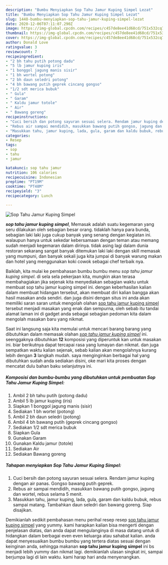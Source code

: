 ```yaml
---
description: "Bumbu Menyiapkan Sop Tahu Jamur Kuping Simpel Lezat"
title: "Bumbu Menyiapkan Sop Tahu Jamur Kuping Simpel Lezat"
slug: 1448-bumbu-menyiapkan-sop-tahu-jamur-kuping-simpel-lezat
date: 2020-12-06T07:11:07.290Z
image: https://img-global.cpcdn.com/recipes/c457de8ee41d68cd/751x532cq70/sop-tahu-jamur-kuping-simpel-foto-resep-utama.jpg
thumbnail: https://img-global.cpcdn.com/recipes/c457de8ee41d68cd/751x532cq70/sop-tahu-jamur-kuping-simpel-foto-resep-utama.jpg
cover: https://img-global.cpcdn.com/recipes/c457de8ee41d68cd/751x532cq70/sop-tahu-jamur-kuping-simpel-foto-resep-utama.jpg
author: Donald Love
ratingvalue: 3
reviewcount: 7
recipeingredient:
- "2 bh tahu putih potong dadu"
- "5 lb jamur kuping iris"
- "1 bonggol jagung manis sisir"
- "1 bh wortel potong"
- "2 bh daun seledri potong"
- "4 bh bawang putih geprek cincang gongso"
- "1/2 sdt merica bubuk"
- " Gula"
- " Garam"
- " Kaldu jamur totole"
- " Air"
- " Bawang goreng"
recipeinstructions:
- "Cuci bersih dan potong sayuran sesuai selera. Rendam jamur kuping dengan air panas. Gongso bawang putih geprek."
- "Rebus air sampai mendidih, masukkan bawang putih gongso, jagung dan wortel, rebus selama 5 menit."
- "Masukkan tahu, jamur kuping, lada, gula, garam dan kaldu bubuk, rebus sampai matang. Tambahkan daun seledri dan bawang goreng. Siap disajikan."
categories:
- Resep
tags:
- sop
- tahu
- jamur

katakunci: sop tahu jamur 
nutrition: 106 calories
recipecuisine: Indonesian
preptime: "PT19M"
cooktime: "PT48M"
recipeyield: "3"
recipecategory: Lunch

---
```



![Sop Tahu Jamur Kuping Simpel](https://img-global.cpcdn.com/recipes/c457de8ee41d68cd/751x532cq70/sop-tahu-jamur-kuping-simpel-foto-resep-utama.jpg)

<b><i>sop tahu jamur kuping simpel</i></b>, Memasak adalah suatu kegemaran yang seru dilakukan oleh sebagian besar orang. tidaklah hanya para bunda, sebagian laki laki juga cukup banyak yang senang dengan kegiatan ini. walaupun hanya untuk sekedar kebersamaan dengan teman atau memang sudah menjadi kegemaran dalam dirinya. tidak asing lagi dalam dunia restoran sekarang sangat banyak ditemukan laki laki dengan skill memasak yang mumpuni, dan banyak sekali juga kita jumpai di banyak warung makan dan hotel yang menggunakan koki cowok sebagai chef terbaik nya.



Baiklah, kita mulai ke pembahasan bumbu bumbu menu <i>sop tahu jamur kuping simpel</i>. di sela sela pekerjaan kita, mungkin akan terasa membahagiakan jika sejenak kita menyediakan sebagian waktu untuk membuat sop tahu jamur kuping simpel ini. dengan keberhasilan kalian dalam membuat hidangan tersebut, akan membuat diri kalian bangga akan hasil masakan anda sendiri. dan juga disini dengan situs ini anda akan memiliki saran saran untuk mengolah olahan <u>sop tahu jamur kuping simpel</u> tersebut menjadi masakan yang enak dan sempurna, oleh sebab itu tandai alamat laman ini di gadget anda sebagai sebagian pedoman kita dalam mengolah masakan baru yang nikmat.


Saat ini langsung saja kita memulai untuk mencari barang barang yang dibutuhkan dalam memasak olahan <u><i>sop tahu jamur kuping simpel</i></u> ini. seenggaknya dibutuhkan <b>12</b> komposisi yang diperuntuk kan untuk masakan ini. biar berikutnya dapat tercapai rasa yang lumayan dan nikmat. dan juga sempatkan waktu kalian sejenak, sebab kalian akan mengolahnya kurang lebih dengan <b>3</b> langkah mudah. saya menginginkan berbagai hal yang dibutuhkan sudah anda sediakan disini, oke mari kita proses dengan mencatat dulu bahan baku selanjutnya ini.

<!--inarticleads1-->

##### Komposisi dan bumbu-bumbu yang dibutuhkan untuk pembuatan Sop Tahu Jamur Kuping Simpel:

1. Ambil 2 bh tahu putih (potong dadu)
1. Ambil 5 lb jamur kuping (iris)
1. Siapkan 1 bonggol jagung manis (sisir)
1. Sediakan 1 bh wortel (potong)
1. Ambil 2 bh daun seledri (potong)
1. Ambil 4 bh bawang putih (geprek cincang gongso)
1. Sediakan 1/2 sdt merica bubuk
1. Siapkan  Gula
1. Gunakan  Garam
1. Gunakan  Kaldu jamur (totole)
1. Sediakan  Air
1. Sediakan  Bawang goreng




<!--inarticleads2-->

##### Tahapan menyiapkan Sop Tahu Jamur Kuping Simpel:

1. Cuci bersih dan potong sayuran sesuai selera. Rendam jamur kuping dengan air panas. Gongso bawang putih geprek.
1. Rebus air sampai mendidih, masukkan bawang putih gongso, jagung dan wortel, rebus selama 5 menit.
1. Masukkan tahu, jamur kuping, lada, gula, garam dan kaldu bubuk, rebus sampai matang. Tambahkan daun seledri dan bawang goreng. Siap disajikan.




Demikianlah sedikit pembahasan menu perihal resep resep <u>sop tahu jamur kuping simpel</u> yang yummy. kami harapkan kalian bisa mengerti dengan penjelasan diatas, dan anda dapat mengulanginya di masa datang untuk di hidangkan dalam berbagai even even keluarga atau sahabat kalian. anda dapat menyesuaikan bumbu bumbu yang tertera diatas sesuai dengan keinginan anda, sehingga makanan <b>sop tahu jamur kuping simpel</b> ini bs menjadi lebih yummy dan nikmat lagi. demikianlah ulasan singkat ini, sampai berjumpa lagi di lain waktu. kami harap hari anda menyenangkan.

